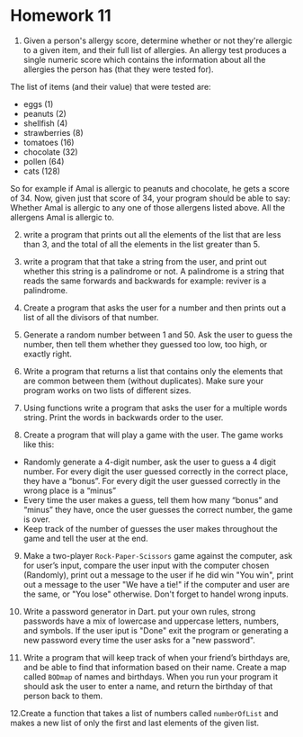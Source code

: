 # Homework 11

1. Given a person's allergy score, determine whether or not they're allergic to a given item, and their full list of allergies. An allergy test produces a single numeric score which contains the information about all the allergies the person has (that they were tested for).

The list of items (and their value) that were tested are:

* eggs (1)
* peanuts (2)
* shellfish (4)
* strawberries (8)
* tomatoes (16)
* chocolate (32)
* pollen (64)
* cats (128)

So for example if Amal is allergic to peanuts and chocolate, he gets a score of 34. Now, given just that score of 34, your program should be able to say:
Whether Amal is allergic to any one of those allergens listed above. All the allergens Amal is allergic to.

2. write a program that prints out all the elements of the list that are less than 3, and the total of all the elements in the list greater than 5. 

3. write a program that that take a string from the user, and print out whether this string is a palindrome or not. A palindrome is a string that reads the same forwards and backwards for example: reviver is a palindrome.

4. Create a program that asks the user for a number and then prints out a list of all the divisors of that number.

5. Generate a random number between 1 and 50. Ask the user to guess the number, then tell them whether they guessed too low, too high, or exactly right.

6. Write a program that returns a list that contains only the elements that are common between them (without duplicates). Make sure your program works on two lists of different sizes.

7. Using functions write a program  that asks the user for a multiple words string. Print the words in backwards order to the user. 

8. Create a program that will play a game with the user. The game works like this:

* Randomly generate a 4-digit number, ask the user to guess a 4 digit number. 
For every digit the user guessed correctly in the correct place, they have a “bonus”. For every digit the user guessed correctly in the wrong place is a “minus”
* Every time the user makes a guess, tell them how many “bonus” and “minus” they have, once the user guesses the correct number, the game is over.
* Keep track of the number of guesses the user makes throughout the game and tell the user at the end.

9. Make a two-player `Rock-Paper-Scissors` game against the computer, ask for user’s input, compare the user input with the computer chosen (Randomly), print out a message to the user if he did win "You win", print out a message to the user "We have a tie!" if the computer and user are the same, or "You lose" otherwise. Don't forget to handel wrong inputs.

10. Write a password generator in Dart. put your own rules, strong passwords have a mix of lowercase and uppercase letters, numbers, and symbols. If the user iput is "Done" exit the program or generating a new password every time the user asks for a "new password".

11. Write a program that will keep track of when your friend’s birthdays are, and be able to find that information based on their name. Create a map called `BODmap` of names and birthdays. When you run your program it should ask the user to enter a name, and return the birthday of that person back to them.

12.Create a function that takes a list of numbers  called `numberOfList` and makes a new list of only the first and last elements of the given list.  
